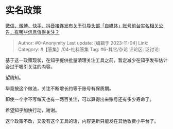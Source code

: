 # 实名政策
[微信、微博、快手、抖音接连发布关于引导头部「自媒体」账号前台实名相关公告，有哪些信息值得关注？](https://www.zhihu.com/question/628542532/answer/3276480063)

> Author: #0-Anonymity
> Last update: [编辑于 2023-11-04]
> Link:
> Category: #【答集】/04-社科答集 
> Tag: #6-其它/杂论 
> 评论区:
> 泛讨论:

基于这一政策现状，在知乎提供批量清理关注工具之前，暂定减少在知乎发布估计会过于吸引关注的内容。

望周知。

毕竟按这个做法，关注不断增长约等于账号有保质期。

即使一个字不写每天也有一两百关注，可以算得出来账号还有多少寿命了。

希望知乎加快行动，谢谢。

这个政策不改，又没有这个工具的话，内容更新只能发在其他收费小平台了。